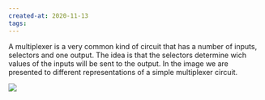 ```yaml
---
created-at: 2020-11-13
tags:
---
```

A multiplexer is a very common kind of circuit that has a number of inputs, selectors and one output. The idea is that the selectors determine wich values of the inputs will be sent to the output. In the image we are presented to different representations of a simple multiplexer circuit.

![](multiplexer.png)